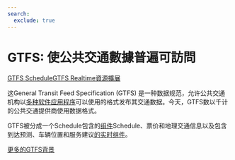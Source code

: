 ```yaml
---
search:
  exclude: true
---
```


# GTFS: 使公共交通數據普遍可訪問

<div class="landing-page">
    <a class="button" href="schedule">GTFS Schedule</a><a class="button" href="realtime">GTFS Realtime</a><a class="button" href="resources">資源</a><a class="button" href="extensions">擴展</a>
</div>

这General Transit Feed Specification (GTFS) 是一种数据规范，允许公共交通机构以[多种软件应用程序](resources/apps)可以使用的格式发布其交通数据。今天，GTFS数以千计的公共交通提供商使用数据格式。


GTFS被分成一个Schedule包含的[组件](schedule)Schedule、票价和地理交通信息以及包含到达预测、车辆位置和服务建议[的实时组件](realtime)。

[更多的GTFS背景](background.md)
